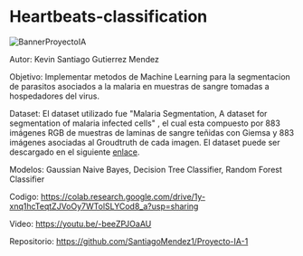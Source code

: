 # Heartbeats-classification
![BannerProyectoIA](https://github.com/DaCeL13/Heartbeats-classification/blob/main/BannerProyectoIA.png "Sementacion Plasmodium Falciparum")

Autor: Kevin Santiago Gutierrez Mendez

Objetivo: Implementar metodos de Machine Learning para la segmentacion de parasitos asociados a la malaria en muestras de sangre tomadas a hospedadores del virus.

Dataset: El dataset utilizado fue "Malaria Segmentation, A dataset for segmentation of malaria infected cells" , el cual esta compuesto por 883 imágenes RGB de muestras de laminas de sangre teñidas con Giemsa y 883 imágenes asociadas al Groudtruth de cada imagen. El dataset puede ser descargado en el siguiente [enlace](https://www.kaggle.com/datasets/niccha/malaria-segmentation).

Modelos: Gaussian Naive Bayes, Decision Tree Classifier, Random Forest Classifier

Codigo: https://colab.research.google.com/drive/1y-xnq1hcTeqtZJVoOy7WTolSLYCod8_a?usp=sharing

Video: https://youtu.be/-beeZPJOaAU

Repositorio: https://github.com/SantiagoMendez1/Proyecto-IA-1
